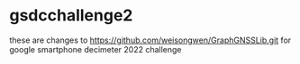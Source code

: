 # gsdcchallenge2

these are changes to https://github.com/weisongwen/GraphGNSSLib.git
for google smartphone decimeter 2022 challenge
